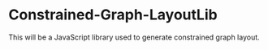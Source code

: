 # Constrained-Graph-LayoutLib
This will be a JavaScript library used to generate constrained graph layout.
